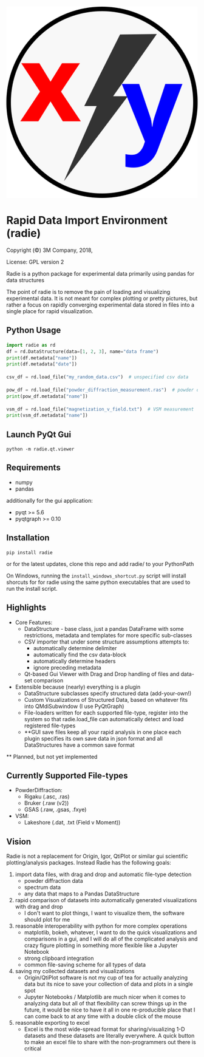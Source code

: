 ![image](radie/qt/resources/icons/radie.svg)


# Rapid Data Import Environment (radie)

Copyright (&copy;) 3M Company, 2018, 

License: GPL version 2 

Radie is a python package for experimental data primarily using pandas
for data structures

The point of radie is to remove the pain of loading and visualizing
experimental data. It is not meant for complex plotting or pretty
pictures, but rather a focus on rapidly converging experimental data
stored in files into a single place for rapid visualization.

## Python Usage

```python
import radie as rd
df = rd.DataStructure(data=[1, 2, 3], name="data frame")
print(df.metadata["name"])
print(df.metadata["date"])

csv_df = rd.load_file("my_random_data.csv")  # unspecified csv data

pow_df = rd.load_file("powder_diffraction_measurement.ras")  # powder diffraction data
print(pow_df.metadata["name"])

vsm_df = rd.load_file("magnetization_v_field.txt")  # VSM measurement
print(vsm_df.metadata["name"])
```

## Launch PyQt Gui

```shell
python -m radie.qt.viewer
```

## Requirements
- numpy
- pandas

additionally for the gui application:
- pyqt >= 5.6
- pyqtgraph >= 0.10

## Installation

    pip install radie
    
or for the latest updates, clone this repo and add radie/ to your PythonPath

On Windows, running the `install_windows_shortcut.py` script will install
shorcuts for for radie using the same python executables that are used to
run the install script.

## Highlights

-   Core Features:
    -   DataStructure - base class, just a pandas DataFrame with some
        restrictions, metadata and templates for more specific
        sub-classes
    -   CSV importer that under some structure assumptions attempts to:
        -   automatically determine delimiter
        -   automatically find the csv data-block
        -   automatically determine headers
        -   ignore preceding metadata
    -   Qt-based Gui Viewer with Drag and Drop handling of files and
        data-set comparison
-   Extensible because (nearly) everything is a plugin
    -   DataStructure subclasses specify structured data
        (add-your-own!)
    -   Custom Visualizations of Structured Data, based on whatever fits
        into QMdiSubwindow (I use PyQtGraph)
    -   File-loaders written for each supported file-type, register into
        the system so that radie.load\_file can automatically detect
        and load registered file-types
    -   \*\*GUI save files keep all your rapid analysis in one place
        each plugin specifies its own save data in json format and all
        DataStructures have a common save format

\*\* Planned, but not yet implemented

## Currently Supported File-types

-   PowderDiffraction:
    -   Rigaku (.asc, .ras)
    -   Bruker (.raw (v2))
    -   GSAS (.raw, .gsas, .fxye)
-   VSM:
    -   Lakeshore (.dat, .txt (Field v Moment))

## Vision

Radie is not a replacement for Origin, Igor, QtiPlot or similar gui
scientific plotting/analysis packages. Instead Radie has the
following goals:

1.  import data files, with drag and drop and automatic file-type
    detection
    -   powder diffraction data
    -   spectrum data
    -   any data that maps to a Pandas DataStructure
2.  rapid comparison of datasets into automatically generated
    visualizations with drag and drop
    -   I don't want to plot things, I want to visualize them, the
        software should plot for me
3.  reasonable interoperability with python for more complex operations
    -   matplotlib, bokeh, whatever, I want to do the quick
        visualizations and comparisons in a gui, and I will do all of
        the complicated analysis and crazy figure plotting in something
        more flexible like a Jupyter Notebook
    -   strong clipboard integration
    -   common file-saving scheme for all types of data
4.  saving my collected datasets and visualizations
    -   Origin/QtiPlot software is not my cup of tea for actually
        analyzing data but its nice to save your collection of data and
        plots in a single spot
    -   Jupyter Notebooks / Matplotlib are much nicer when it comes to
        analyzing data but all of that flexibility can screw things up
        in the future, it would be nice to have it all in one
        re-producible place that I can come back to at any time with a
        double click of the mouse
5.  reasonable exporting to excel
    -   Excel is the most wide-spread format for sharing/visualizing 1-D
        datasets and these datasets are literally everywhere. A quick
        button to make an excel file to share with the non-programmers
        out there is critical
